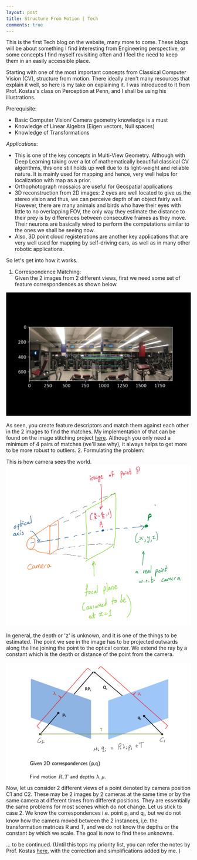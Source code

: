 ```yaml
---
layout: post
title: Structure From Motion | Tech
comments: true
---
```


This is the first Tech blog on the website, many more to come. These blogs will be about something I find interesting from Engineering perspective, or some concepts I find myself revisiting often and I feel the need to keep them in an easily accessible place.  

Starting with one of the most important concepts from Classical Computer Vision (CV), structure from motion. There ideally aren't many resources that explain it well, so here is my take on explaining it. I was introduced to it from Prof. Kostas's class on Perception at Penn, and I shall be using his illustrations.  

Prerequisite:  
- Basic Computer Vision/ Camera geometry knowledge is a must  
- Knowledge of Linear Algebra (Eigen vectors, Null spaces)  
- Knowledge of Transformations  

*Applications*:  
- This is one of the key concepts in Multi-View Geometry. Although with Deep Learning taking over a lot of mathematically beautiful classical CV algorithms, this one still holds up well due to its light-weight and reliable nature. It is mainly used for mapping and hence, very well helps for localization with map as a prior.   
- Orthophotograph mossaics are useful for Geospatial applications  
- 3D reconstruction from 2D images: 2 eyes are well located to give us the stereo vision and thus, we can perceive depth of an object fairly well. However, there are many animals and birds who have their eyes with little to no overlapping FOV, the only way they estimate the distance to their prey is by differences between consecutive frames as they move. Their neurons are basically wired to perform the computations similar to the ones we shall be seeing now.      
- Also, 3D point cloud registerations are another key applications that are very well used for mapping by self-driving cars, as well as in many other robotic applications.  


So let's get into how it works.  

1. Correspondence Matching:   
Given the 2 images from 2 different views, first we need some set of feature correspondences as shown below.  

![image](../assets/sfm/corr_match.png)  

As seen, you create feature descriptors and match them against each other in the 2 images to find the matches. My implementation of that can be found on the image stitching project [here](https://github.com/Saumya-Shah/Image-Stitching). Although you only need a minimum of 4 pairs of matches (we'll see why), it always helps to get more to be more robust to outliers.
2. Formulating the problem:  

This is how camera sees the world. 
![image](../assets/sfm/File_001.png)

In general, the depth or 'z' is unknown, and it is one of the things to be estimated. The point we see in the image has to be projected outwards along the line joining the point to the optical center. We extend the ray by a constant which is the depth or distance of the point from the camera.  

![image](../assets/sfm/File_002.png)
Now, let us consider 2 different views of a point denoted by camera position C1 and C2. These may be 2 images by 2 cameras at the same time or by the same camera at different times from different positions. They are essentially the same problems for most scenes which do not change. Let us stick to case 2. We know the correspondences i.e. point p<sub>i</sub> and q<sub>i</sub>, but we do not know how the camera moved between the 2 instances, i,e. the transformation matrices R and T, and we do not know the depths or the constant by which we scale. The goal is now to find these unknowns. 


... to be continued. (Until this tops my priority list, you can refer the notes by Prof. Kostas [here](https://1drv.ms/u/s!AkDLMPtwIU74gTp21Q3RPbQVvubh?e=aoBhcx), with the correction and simplifications added by me. )

<!-- 3. Epipolar constraint:   -->





